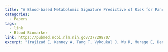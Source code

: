 ```yaml
---
title: "A Blood-based Metabolomic Signature Predictive of Risk for Pancreatic Cancer"
categories:
  - Papers
tags:
  - link
  - Blood Biomarker
link: https://pubmed.ncbi.nlm.nih.gov/37729870/
excerpt: "Irajizad E, Kenney A, Tang T, Vykoukal J, Wu R, Murage E, Dennison JB, Sans M, Long JP, Loftus M, Chabot JA, Kluger MD, Kastrinos F, Brais L, Babic A, Jajoo K, Lee LS, Clancy TE, Ng K, Bullock A, Genkinger JM, Maitra A, Do KA, Yu B, Wolpin BM, Hanash S, Fahrmann JF. A blood-based metabolomic signature predictive of risk for pancreatic cancer. Cell Rep Med. 2023 Sep 19;4(9):101194. doi: 10.1016/j.xcrm.2023.101194. PMID: 37729870; PMCID: PMC10518621."
---
```

